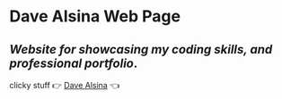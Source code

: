 # Dave Alsina Web Page

_Website for showcasing my coding skills, and professional portfolio_.
----------------------------------------------------------

clicky stuff 
:point_right: 
[Dave Alsina](https://davealsina.github.io/DaveAlsina-webPage-v2/)
:point_left:
